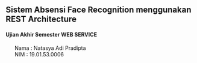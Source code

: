 <h2><strong>Sistem Absensi Face Recognition menggunakan REST Architecture</strong></h2>
<h4><strong>Ujian Akhir Semester WEB SERVICE</strong></h4>
<ul style="list-style: none;">
  <li>Nama : Natasya Adi Pradipta</li>
  <li>NIM  : 19.01.53.0006</li>
</ul>
